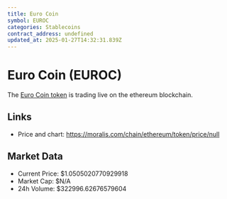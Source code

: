 ```yaml
---
title: Euro Coin
symbol: EUROC
categories: Stablecoins
contract_address: undefined
updated_at: 2025-01-27T14:32:31.839Z
---
```


# Euro Coin (EUROC)
The [Euro Coin token](https://moralis.com/chain/ethereum/token/price/null) is trading live on the ethereum blockchain.

## Links
- Price and chart: https://moralis.com/chain/ethereum/token/price/null

## Market Data
- Current Price: $1.0505020770929918
- Market Cap: $N/A
- 24h Volume: $322996.62676579604
